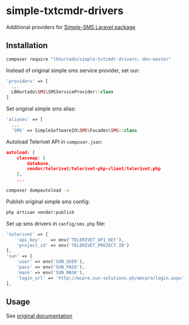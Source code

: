 # simple-txtcmdr-drivers
Additional providers for [Simple-SMS Laravel package](https://github.com/SimpleSoftwareIO/simple-sms)

## Installation
```bash 
composer require "lbhurtado/simple-txtcmdr-drivers: dev-master"
```

Instead of original simple sms service provider, set our:
```php
'providers' => [
  ...
  LBHurtado\SMS\SMSServiceProvider::class
]
```

Set original simple sms alias:
```php
'aliases' => [
  ...
  'SMS' => SimpleSoftwareIO\SMS\Facades\SMS::class
```

Autoload Telerivet API in `composer.json`:
```json
autoload: {
	classmap: [
		database,
		vendor/telerivet/telerivet-php-client/telerivet.php
	],
	...
```
```bash 
composer dumpautoload -o
```

Publish original simple sms config:
```bash 
php artisan vendor:publish
```

Set up sms drivers in `config/sms.php` file:
```php
'telerivet' => [
    'api_key'    => env('TELERIVET_API_KEY'),
    'project_id' => env('TELERIVET_PROJECT_ID')
],
'sun' => [
    'user' => env('SUN_USER'),
    'pass' => env('SUN_PASS'),
    'mask' => env('SUN_MASK'),
    'login_url' => 'http://mcpro.sun-solutions.ph/emcpro/login.aspx'
],
```

## Usage
See [original documentation](https://github.com/SimpleSoftwareIO/simple-sms/blob/master/README.md#usage)

